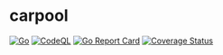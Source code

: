 # carpool

[![Go](https://github.com/serdarkalayci/carpool/actions/workflows/go.yml/badge.svg)](https://github.com/serdarkalayci/carpool/actions/workflows/go.yml)  [![CodeQL](https://github.com/serdarkalayci/carpool/actions/workflows/codeql.yml/badge.svg)](https://github.com/serdarkalayci/carpool/actions/workflows/codeql.yml) [![Go Report Card](https://goreportcard.com/badge/github.com/serdarkalayci/carpool/api)](https://goreportcard.com/report/github.com/serdarkalayci/carpool/api)  [![Coverage Status](https://coveralls.io/repos/github/serdarkalayci/carpool/badge.svg?branch=main&service=github)](https://coveralls.io/github/serdarkalayci/carpool?branch=main)